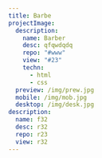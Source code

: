 ```yaml
---
title: Barbe
projectImage:
  description:
    name: Barber
    desc: qfqwdqdq
    repo: "#www"
    view: "#23"
    techn:
      - html
      - css
  preview: /img/prew.jpg
  mobile: /img/mob.jpg
  desktop: /img/desk.jpg
description:
  name: f32
  desc: r32
  repo: r23
  view: r32
---
```

